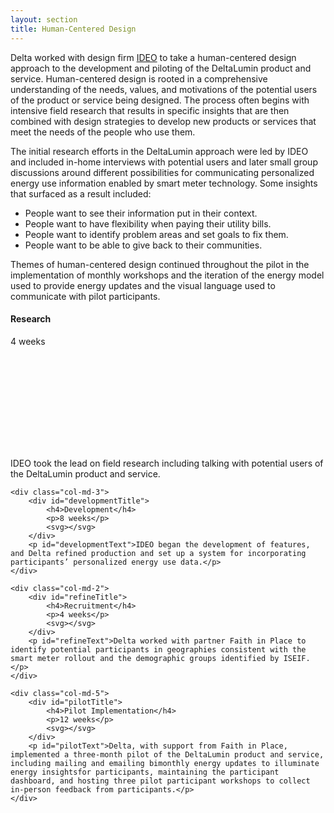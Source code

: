 ```yaml
---
layout: section
title: Human-Centered Design
---
```


<!-- <p><blockquote class="sideQuote">"Lorem ipsum dolor sit amet, consectetur adipiscing elit. Aliquam dignissim accumsan tempor. Nam pellentesque justo quam, quis malesuada libero semper ut. Duis laoreet augue elit, eleifend posuere sapien varius eu." <strong>--Tim Brown, CEO IDEO</strong>
</blockquote></p> -->

<p>Delta worked with design firm <a href="http://ideo.com">IDEO</a> to take a human-centered design approach to the development and piloting of the DeltaLumin product and service. Human-centered design is rooted in a comprehensive understanding of the needs, values, and motivations of the potential users of the product or service being designed. The process often begins with intensive field research that results in specific insights that are then combined with design strategies to develop new products or services that meet the needs of the people who use them.</p>

<p>The initial research efforts in the DeltaLumin approach were led by IDEO and included in-home interviews with potential users and later small group discussions around different possibilities for communicating personalized energy use information enabled by smart meter technology. Some insights that surfaced as a result included:</p>

<ul> 
	<li>People want to see their information put in their context.</li>
	<li>People want to have flexibility when paying their utility bills.</li>
	<li>People want to identify problem areas and set goals to fix them.</li>
	<li>People want to be able to give back to their communities.</li>
</ul>

<p>Themes of human-centered design continued throughout the pilot in the implementation of monthly workshops and the iteration of the energy model used to provide energy updates and the visual language used to communicate with pilot participants. </p>

<div class="row human-centered-design">
	<div class="col-md-2">
		<div id="researchTitle">
			<h4>Research</h4>
			<p>4 weeks</p>
			<svg></svg>
		</div>
		<p id="researchText">IDEO took the lead on field research including talking with potential users of the DeltaLumin product and service.</p>
	</div>
	
	<div class="col-md-3">
		<div id="developmentTitle">
			<h4>Development</h4>
			<p>8 weeks</p>
			<svg></svg>
		</div>
		<p id="developmentText">IDEO began the development of features, and Delta refined production and set up a system for incorporating participants’ personalized energy use data.</p>
	</div>
	
	<div class="col-md-2">
		<div id="refineTitle">
			<h4>Recruitment</h4>
			<p>4 weeks</p>
			<svg></svg>
		</div>
		<p id="refineText">Delta worked with partner Faith in Place to identify potential participants in geographies consistent with the smart meter rollout and the demographic groups identified by ISEIF. </p>
	</div>
	
	<div class="col-md-5">
		<div id="pilotTitle">
			<h4>Pilot Implementation</h4>
			<p>12 weeks</p>
			<svg></svg>
		</div>
		<p id="pilotText">Delta, with support from Faith in Place, implemented a three-month pilot of the DeltaLumin product and service, including mailing and emailing bimonthly energy updates to illuminate energy insightsfor participants, maintaining the participant dashboard, and hosting three pilot participant workshops to collect in-person feedback from participants.</p>
	</div>
</div>
<br>